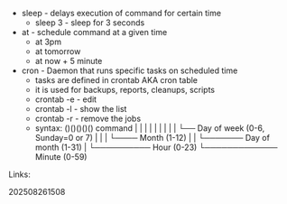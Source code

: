 - sleep - delays execution of command for certain time
	- sleep 3 - sleep for 3 seconds
- at - schedule command at a given time
	- at 3pm
	- at tomorrow
	- at now + 5 minute
- cron - Daemon that runs specific tasks on scheduled time
	- tasks are defined in crontab AKA cron table
	- it is used for backups, reports, cleanups, scripts
	- crontab -e - edit
	- crontab -l - show the list
	- crontab -r - remove the jobs
	- syntax:
()()()()() command
|  |  |  |  |
|  |  |  |  └── Day of week (0-6, Sunday=0 or 7)
|  |  |  └──── Month (1-12)
|  |  └─────── Day of month (1-31)
|  └────────── Hour (0-23)
└───────────── Minute (0-59)

Links:

202508261508

